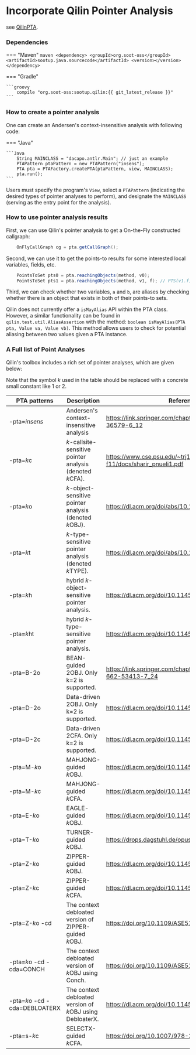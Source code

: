 # Incorporate Qilin Pointer Analysis
see [QilinPTA](https://github.com/QilinPTA/Qilin).

### Dependencies
=== "Maven"
    ```maven
        <dependency>
            <groupId>org.soot-oss</groupId>
            <artifactId>sootup.java.sourcecode</artifactId>
            <version></version>
        </dependency>
    ```

=== "Gradle"

    ```groovy
        compile "org.soot-oss:sootup.qilin:{{ git_latest_release }}"
    ```

### How to create a pointer analysis

One can create an Andersen's context-insensitive analysis with following code:

=== "Java"

    ```Java
        String MAINCLASS = "dacapo.antlr.Main"; // just an example
        PTAPattern ptaPattern = new PTAPattern("insens");
        PTA pta = PTAFactory.createPTA(ptaPattern, view, MAINCLASS);
        pta.run();
    ```

Users must specify the program's `View`, select a `PTAPattern`
(indicating the desired types of pointer analyses to perform),
and designate the `MAINCLASS` (serving as the entry point for the analysis).

### How to use pointer analysis results

First, we can use Qilin's pointer analysis to get a On-the-Fly constructed callgraph:

```java
    OnFlyCallGraph cg = pta.getCallGraph();
```

Second, we can use it to get the points-to results for some interested local variables, fields, etc.

```java
    PointsToSet pts0 = pta.reachingObjects(method, v0);
    PointsToSet pts1 = pta.reachingObjects(method, v1, f); // PTS(v1.f)
```

Third, we can check whether two variables, `a` and `b`, are aliases by checking
whether there is an object that exists in both of their points-to sets.

Qilin does not currently offer a `isMayAlias` API within the PTA class.
However, a similar functionality can be found
in `qilin.test.util.AliasAssertion` with the method:
`boolean isMayAlias(PTA pta, Value va, Value vb)`.
This method allows users to check for potential aliasing between two values
given a PTA instance.

### A Full list of Point Analyses

Qilin's toolbox includes a rich set of pointer analyses, which are given below:

Note that the symbol <em>k</em> used in the table should be replaced with a concrete small constant like 1 or 2.

| PTA patterns                         | Description                                                             | Reference  |
|--------------------------------------|-------------------------------------------------------------------------|---|
| -pta=<em>insens</em>                 | Andersen's context-insensitive analysis                                 | https://link.springer.com/chapter/10.1007/3-540-36579-6_12 |
| -pta=<em>k</em>c                     | <em>k</em>-callsite-sensitive pointer analysis (denoted <em>k</em>CFA). | https://www.cse.psu.edu/~trj1/cse598-f11/docs/sharir_pnueli1.pdf|
| -pta=<em>k</em>o                     | <em>k</em>-object-sensitive pointer analysis (denoted <em>k</em>OBJ).   | https://dl.acm.org/doi/abs/10.1145/1044834.1044835 |
| -pta=<em>k</em>t                     | <em>k</em>-type-sensitive pointer analysis (denoted <em>k</em>TYPE).    | https://dl.acm.org/doi/abs/10.1145/1926385.1926390 |
| -pta=<em>k</em>h                     | hybrid <em>k</em>-object-sensitive pointer analysis.                    | https://dl.acm.org/doi/10.1145/2499370.2462191 |
| -pta=<em>k</em>ht                    | hybrid <em>k</em>-type-sensitive pointer analysis.                      | https://dl.acm.org/doi/10.1145/2499370.2462191 |
| -pta=B-2o                            | BEAN-guided 2OBJ. Only k=2 is supported.                                | https://link.springer.com/chapter/10.1007/978-3-662-53413-7_24 |
| -pta=D-2o                            | Data-driven 2OBJ. Only k=2 is supported.                                | https://dl.acm.org/doi/10.1145/3133924 |
| -pta=D-2c                            | Data-driven 2CFA. Only k=2 is supported.                                | https://dl.acm.org/doi/10.1145/3133924 |
| -pta=M-<em>k</em>o                   | MAHJONG-guided <em>k</em>OBJ.                                           | https://dl.acm.org/doi/10.1145/3062341.3062360 |
| -pta=M-<em>k</em>c                   | MAHJONG-guided <em>k</em>CFA.                                           | https://dl.acm.org/doi/10.1145/3062341.3062360 |
| -pta=E-<em>k</em>o                   | EAGLE-guided <em>k</em>OBJ.                                             | https://dl.acm.org/doi/10.1145/3360574 |
| -pta=T-<em>k</em>o                   | TURNER-guided <em>k</em>OBJ.                                            | https://drops.dagstuhl.de/opus/volltexte/2021/14059/ |
| -pta=Z-<em>k</em>o                   | ZIPPER-guided <em>k</em>OBJ.                                            | https://dl.acm.org/doi/10.1145/3276511 |
| -pta=Z-<em>k</em>c                   | ZIPPER-guided <em>k</em>CFA.                                            | https://dl.acm.org/doi/10.1145/3276511 |
| -pta=Z-<em>k</em>o -cd               | The context debloated version of ZIPPER-guided <em>k</em>OBJ.           | https://doi.org/10.1109/ASE51524.2021.9678880 |
| -pta=<em>k</em>o -cd -cda=CONCH      | The context debloated version of <em>k</em>OBJ using Conch.             | https://doi.org/10.1109/ASE51524.2021.9678880 |
| -pta=<em>k</em>o -cd -cda=DEBLOATERX | The context debloated version of <em>k</em>OBJ using DebloaterX.        | https://dl.acm.org/doi/10.1145/3622832 |
| -pta=s-<em>k</em>c                   | SELECTX-guided <em>k</em>CFA.                                           | https://doi.org/10.1007/978-3-030-88806-0_13 |

